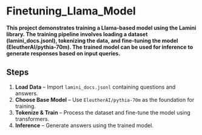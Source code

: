 # Finetuning_Llama_Model


**This project demonstrates training a Llama-based model using the Lamini library. The training pipeline involves loading a dataset (lamini_docs.jsonl), tokenizing the data, and fine-tuning the model (EleutherAI/pythia-70m). The trained model can be used for inference to generate responses based on input queries.** 

## Steps

1. **Load Data** – Import `lamini_docs.jsonl` containing questions and answers.  
2. **Choose Base Model** – Use `EleutherAI/pythia-70m` as the foundation for training.  
3. **Tokenize & Train** – Process the dataset and fine-tune the model using transformers.  
4. **Inference** – Generate answers using the trained model.  

